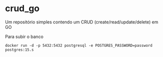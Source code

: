 # crud_go

Um repositório simples contendo um CRUD (create/read/update/delete) em GO

Para subir o banco
```
docker run -d -p 5432:5432 postgresql -e POSTGRES_PASSWORD=password postgres:15.s
```
